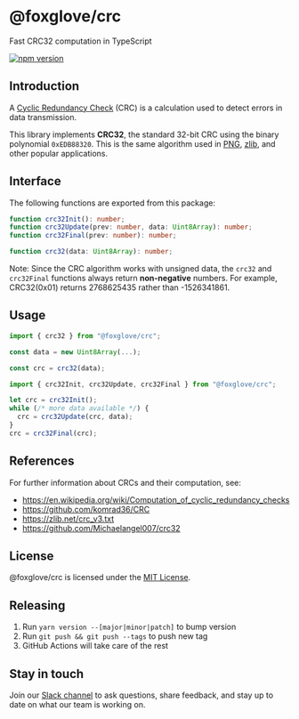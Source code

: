 # @foxglove/crc

Fast CRC32 computation in TypeScript

[![npm version](https://img.shields.io/npm/v/@foxglove/crc)](https://www.npmjs.com/package/@foxglove/crc)

## Introduction

A [Cyclic Redundancy Check](https://en.wikipedia.org/wiki/Cyclic_redundancy_check) (CRC) is a calculation used to detect errors in data transmission.

This library implements **CRC32**, the standard 32-bit CRC using the binary polynomial `0xEDB88320`. This is the same algorithm used in [PNG](https://www.w3.org/TR/2003/REC-PNG-20031110/#D-CRCAppendix), [zlib](https://refspecs.linuxbase.org/LSB_3.0.0/LSB-Core-generic/LSB-Core-generic/zlib-crc32-1.html), and other popular applications.

## Interface

The following functions are exported from this package:

```ts
function crc32Init(): number;
function crc32Update(prev: number, data: Uint8Array): number;
function crc32Final(prev: number): number;

function crc32(data: Uint8Array): number;
```

Note: Since the CRC algorithm works with unsigned data, the `crc32` and `crc32Final` functions always return **non-negative** numbers. For example, CRC32(0x01) returns 2768625435 rather than -1526341861.

## Usage

```ts
import { crc32 } from "@foxglove/crc";

const data = new Uint8Array(...);

const crc = crc32(data);
```

```ts
import { crc32Init, crc32Update, crc32Final } from "@foxglove/crc";

let crc = crc32Init();
while (/* more data available */) {
  crc = crc32Update(crc, data);
}
crc = crc32Final(crc);
```

## References

For further information about CRCs and their computation, see:

- https://en.wikipedia.org/wiki/Computation_of_cyclic_redundancy_checks
- https://github.com/komrad36/CRC
- https://zlib.net/crc_v3.txt
- https://github.com/Michaelangel007/crc32

## License

@foxglove/crc is licensed under the [MIT License](https://opensource.org/licenses/MIT).

## Releasing

1. Run `yarn version --[major|minor|patch]` to bump version
2. Run `git push && git push --tags` to push new tag
3. GitHub Actions will take care of the rest

## Stay in touch

Join our [Slack channel](https://foxglove.dev/join-slack) to ask questions, share feedback, and stay up to date on what our team is working on.
